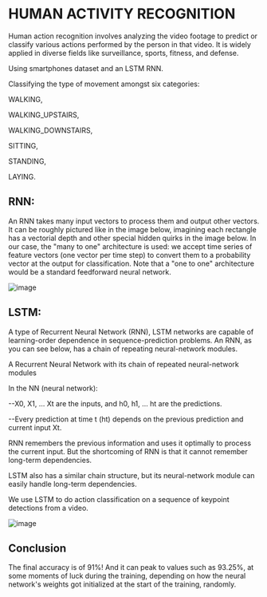 # HUMAN ACTIVITY RECOGNITION

Human action recognition involves analyzing the video footage to predict or classify various actions performed by the person in that video. It is widely applied in diverse fields like surveillance, sports, fitness, and defense. 

Using smartphones dataset and an LSTM RNN.

Classifying the type of movement amongst six categories:

WALKING,

WALKING_UPSTAIRS,

WALKING_DOWNSTAIRS,

SITTING,

STANDING,

LAYING.

## RNN:

An RNN takes many input vectors to process them and output other vectors. It can be roughly pictured like in the image below, imagining each rectangle has a vectorial depth and other special hidden quirks in the image below. In our case, the "many to one" architecture is used: we accept time series of feature vectors (one vector per time step) to convert them to a probability vector at the output for classification. Note that a "one to one" architecture would be a standard feedforward neural network.

![image](https://user-images.githubusercontent.com/117385630/217293690-17764301-72d0-4322-92ad-b1449c201c67.png)

## LSTM:
 A type of Recurrent Neural Network (RNN), LSTM networks are capable of learning-order dependence in sequence-prediction problems. An RNN, as you can see below, has a chain of repeating neural-network modules. 


A Recurrent Neural Network with its chain of repeated neural-network modules

In the NN (neural network): 

--X0, X1, … Xt are the inputs, and h0, h1, … ht are the predictions.

--Every prediction at time t (ht) depends on the previous prediction and current input Xt.

RNN remembers the previous information and uses it optimally to process the current input. But the shortcoming of RNN is that it cannot remember long-term dependencies. 

LSTM also has a similar chain structure, but its neural-network module can easily handle long-term dependencies.

We use LSTM to do action classification on a sequence of keypoint detections from a video.

![image](https://user-images.githubusercontent.com/117385630/217294459-460c7cd9-6126-457e-940d-55b53b063ba6.png)

## Conclusion

The final accuracy is of 91%! And it can peak to values such as 93.25%, at some moments of luck during the training, depending on how the neural network's weights got initialized at the start of the training, randomly.


